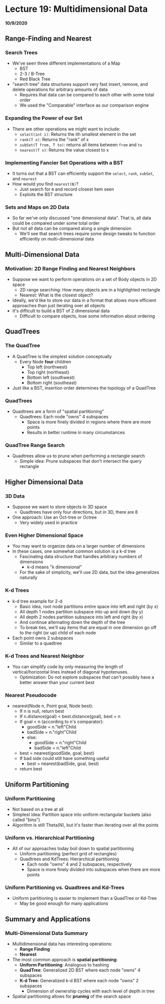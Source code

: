 # Lecture 19: Multidimensional Data
#### 10/9/2020

## Range-Finding and Nearest

### Search Trees
- We've seen three different implementations of a Map
  - BST
  - 2-3 / B-Tree
  - Red Black Tree
- "search tree" data structures support very fast insert, remove, and delete operations for arbitrary amounts of data
  - Requires that data can be compared to each other with some total order
  - We used the "Comparable" interface as our comparison engine

### Expanding the Power of our Set
- There are other operations we might want to include:
  - `select(int i)`: Returns the ith smallest element in the set
  - `rank(T x)`: Returns the "rank" of x
  - `subSet(T from, T to)`: returns all items between `from` and `to`
  - `nearest(T x)`: Returns the value closest to x

### Implementing Fancier Set Operations with a BST
- It turns out that a BST can efficiently support the `select`, `rank`, `subSet`, and `nearest`
- How would you find `nearest(N)`?
  - Just search for `N` and record closest item seen
  - Exploits the BST structure

### Sets and Maps on 2D Data
- So far we've only discussed "one dimensional data". That is, all data could be compared under some total order
- But not all data can be compared along a single dimension
  - We'll see that search trees require some design tweaks to function efficiently on multi-dimensional data


## Multi-Dimensional Data

### Motivation: 2D Range Finding and Nearest Neighbors
- Suppose we want to perform operations on a set of Body objects in 2D space
  - 2D range searching: How many objects are in a highlighted rectangle
  - Nearest: What is the closest object?
- Ideally, we'd like to store our data in a format that allows more efficient approaches than just iterating over all objects
- It's difficult to build a BST of 2 dimensional data
  - Difficult to compare objects, lose some information about ordering


## QuadTrees

### The QuadTree
- A QuadTree is the simplest solution conceptually
  - Every Node **four** children
    - Top left (northwest)
    - Top right (northeast)
    - Bottom left (southwest)
    - Bottom right (southeast)
- Just like a BST, insertion order determines the topology of a QuadTree

### QuadTrees
- Quadtrees are a form of "spatial partitioning"
  - Quadtrees: Each node "owns" 4 subspaces
    - Space is more finely divided in regions where there are more points
    - Results in better runtime in many circumstances

### QuadTree Range Search
- Quadtrees allow us to prune when performing a rectangle search
  - Simple idea: Prune subspaces that don't intersect the query rectangle

## Higher Dimensional Data

### 3D Data
- Suppose we want to store objects in 3D space
  - Quadtrees have only four directions, but in 3D, there are 8
- One approach: Use an Oct-tree or Octree
  - Very widely used in practice

### Even Higher Dimensional Space
- You may want to organize data on a larger number of dimensions
- In these cases, one somewhat common solution is a k-d tree
  - Fascinating data structure that handles arbitrary numbers of dimensions
    - k-d means "k dimensional"
  - For the sake of simplicity, we'll use 2D data, but the idea generalizes naturally

### K-d Trees
- k-d tree example for 2-d
  - Basic idea, root node partitions entire space into left and right (by x)
  - All depth 1 nodes partition subspace into up and down (by y)
  - All depth 2 nodes partition subspace into left and right (by x)
  - And continue alternating down the depth of the tree
  - To break ties, we'll say items that are equal in one dimension go off to the right (or up) child of each node
- Each point owns 2 subspaces
  - Similar to a quadtree

### K-d Trees and Nearest Neighbor
- You can simplify code by only measuring the length of vertical/horizontal lines instead of diagonal hypotenuses.
  - Optimization: Do not explore subspaces that can't possibly have a better answer than your current best

### Nearest Pseudocode
- nearest(Node n, Point goal, Node best):
  - If n is null, return best
  - If n.distance(goal) < best.distance(goal), best = n
  - If goal < n (according to n's comparator):
      - goodSide = n."left"Child
      - badSide = n."right"Child
    - else:
      - goodSide = n."right"Child
      - badSide = n."left"Child
  - best = nearest(goodSide, goal, best)
  - If bad side could still have something useful
    - best = nearest(badSide, goal, best)
  - return best


## Uniform Partitioning

### Uniform Partitioning
- Not based on a tree at all
- Simplest idea: Partition space into uniform rectangular buckets (also called "bins")
- Algorithm is still Theta(N), but it's faster than iterating over all the points

### Uniform vs. Hierarchical Partitioning
- All of our approaches today boil down to spatial partitioning
  - Uniform partitioning (perfect grid of rectangles)
  - Quadtrees and KdTrees: Hierarchical partitioning
    - Each node "owns" 4 and 2 subspaces, respectively
    - Space is more finely divided into subspaces when there are more points

### Uniform Partitioning vs. Quadtrees and Kd-Trees
- Uniform partitioning is easier to implement than a QuadTree or Kd-Tree
  - May be good enough for many applications


## Summary and Applications

### Multi-Dimensional Data Summary
- Multidimensional data has interesting operations:
  - **Range Finding**
  - **Nearest**
- The most common approach is **spatial partitioning**:
  - **Uniform Partitioning**: Analogous to hashing
  - **QuadTree**: Generalized 2D BST where each node "owns" 4 subspaces
  - **K-d Tree**: Generalized k-d BST where each node "owns" 2 subspaces
    - Dimension of ownership cycles with each level of depth in tree
- Spatial partitioning allows for **pruning** of the search space